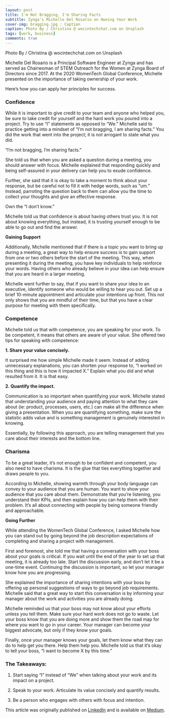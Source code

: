 ```yaml
---
layout: post
title: I'm Not Bragging, I'm Sharing Facts
subtitle: Zynga's Michelle Del Rosario on Owning Your Work 
cover-img: bragging.jpg : Caption
caption: Photo By / Christina @ wocintechchat.com on Unsplash
tags: [work, business]
comments: true
---
```

Photo By / Christina @ wocintechchat.com on Unsplash

Michelle Del Rosario is a Principal Software Engineer at Zynga and has served as Chairwoman of STEM Outreach for the Women at Zynga Board of Directors since 2017.
At the 2020 WomenTech Global Conference, Michelle presented on the importance of taking ownership of your work. 

Here’s how you can apply her principles for success.

### Confidence

While it is important to give credit to your team and anyone who helped you, be sure to take credit for yourself and the hard work you poured into a project. Try to use “I” statements as opposed to “We.” Michelle said to practice getting into a mindset of “I’m not bragging, I am sharing facts.” You did the work that went into the project; it is not arrogant to state what you did.

“I’m not bragging, I’m sharing facts.”

She told us that when you are asked a question during a meeting, you should answer with focus. Michelle explained that responding quickly and being self-assured in your delivery can help you to exude confidence.

Further, she said that it is okay to take a moment to think about your response, but be careful not to fill it with hedge words, such as “um.” Instead, parroting the question back to them can allow you the time to collect your thoughts and give an effective response.

Own the “I don’t know.”

Michelle told us that confidence is about having others trust you. It is not about knowing everything, but instead, it is trusting yourself enough to be able to go out and find the answer.

**Gaining Support**

Additionally, Michelle mentioned that if there is a topic you want to bring up during a meeting, a great way to help ensure success is to gain support from one or two others before the start of the meeting. This way, when presenting it during the meeting, you have key individuals to help reinforce your words. Having others who already believe in your idea can help ensure that you are heard in a larger meeting.

Michelle went further to say, that if you want to share your idea to an executive, identify someone who would be willing to hear you out. Set up a brief 10-minute appointment and articulate your intentions up front. This not only shows that you are mindful of their time, but that you have a clear purpose for meeting with them specifically.


### Competence

Michelle told us that with competence, you are speaking for your work. To be competent, it means that others are aware of your value. She offered two tips for speaking with competence:

**1. Share your value concisely.**

It surprised me how simple Michelle made it seem. Instead of adding unnecessary explanations, you can shorten your response to, “I worked on this thing and this is how it impacted X.” Explain what you did and what resulted from it. It is that easy.

**2. Quantify the impact.**

Communication is so important when quantifying your work. Michelle stated that understanding your audience and paying attention to what they care about (ie: product, processes, users, etc.) can make all the difference when giving a presentation. When you are quantifying something, make sure the statistic adds value and is something management is genuinely interested in knowing.

Essentially, by following this approach, you are telling management that you care about their interests and the bottom line.


### Charisma

To be a great leader, it’s not enough to be confident and competent, you also need to have charisma. It is the glue that ties everything together and draws people to you.

According to Michelle, showing warmth through your body language can convey to your audience that you are human. You want to show your audience that you care about them. Demonstrate that you’re listening, you understand their KPIs, and then explain how you can help them with their problem. It’s all about connecting with people by being someone friendly and approachable.


**Going Further**

While attending the WomenTech Global Conference, I asked Michelle how you can stand out by going beyond the job description expectations of completing and sharing a project with management.


First and foremost, she told me that having a conversation with your boss about your goals is critical. If you wait until the end of the year to set up that meeting, it is already too late. Start the discussion early, and don’t let it be a one-time event. Continuing the discussion is important, so let your manager know how you are progressing.


She explained the importance of sharing intentions with your boss by offering up personal suggestions of ways to go beyond job requirements. Michelle said that a great way to start this conversation is by informing your manager about the work and activities you are already doing.

Michelle reminded us that your boss may not know about your efforts unless you tell them. Make sure your hard work does not go to waste. Let your boss know that you are doing more and show them the road map for where you want to go in your career. Your manager can become your biggest advocate, but only if they know your goals.


Finally, once your manager knows your goals, let them know what they can do to help get you there. Help them help you. Michelle told us that it’s okay to tell your boss, “I want to become X by this time.”


### The Takeaways:

1. Start saying “I” instead of “We” when talking about your work and its impact on a project.

2. Speak to your work. Articulate its value concisely and quantify results.

3. Be a person who engages with others with focus and intention.


This article was originally published on [LinkedIn](https://www.linkedin.com/in/kayla-coghlan-0726b6148) and is available on [Medium](https://medium.com/dev-genius/im-not-bragging-i-m-sharing-facts-5be1de24c6c4).
